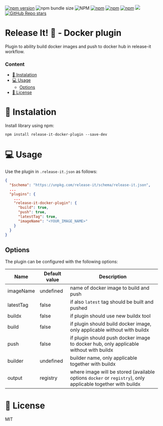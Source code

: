 [![npm version](https://badge.fury.io/js/release-it-docker-plugin.svg)](https://badge.fury.io/js/release-it-docker-plugin)
![npm bundle size](https://img.shields.io/bundlephobia/min/release-it-docker-plugin)
![NPM](https://img.shields.io/npm/l/release-it-docker-plugin)
[![npm](https://img.shields.io/npm/dt/release-it-docker-plugin)](https://badge.fury.io/js/release-it-docker-plugin)
[![npm](https://img.shields.io/npm/dm/release-it-docker-plugin)](https://badge.fury.io/js/release-it-docker-plugin)
[![npm](https://img.shields.io/npm/dw/release-it-docker-plugin)](https://badge.fury.io/js/release-it-docker-plugin)
[![](https://data.jsdelivr.com/v1/package/npm/release-it-docker-plugin/badge?style=rounded)](https://www.jsdelivr.com/package/npm/release-it-docker-plugin)
[![GitHub Repo stars](https://img.shields.io/github/stars/raiper34/release-it-docker-plugin)](https://github.com/Raiper34/release-it-docker-plugin)

# Release It! 🚀 - Docker plugin

Plugin to ability build docker images and push to docker hub in release-it workflow.

### Content
- [🚀 Instalation](#-instalation)
- [💻 Usage](#-usage)
  - [Options](#options)
- [📖 License](#-license)

# 🚀 Instalation

Install library using npm:
```shell
npm install release-it-docker-plugin --save-dev
```

# 💻 Usage
Use the plugin in `.release-it.json` as follows: 
```json
{
  "$schema": "https://unpkg.com/release-it/schema/release-it.json",
  ...
  "plugins": {
    ...
    "release-it-docker-plugin": {
      "build": true,
      "push": true,
      "latestTag": true,
      "imageName": "<YOUR_IMAGE_NAME>"
    }
  }
}
```

## Options
The plugin can be configured with the following options:

| Name      | Default value | Description                                                                                                 |
|-----------|---------------|-------------------------------------------------------------------------------------------------------------|
| imageName | undefined     | name of docker image to build and push                                                                      |
| latestTag | false         | if also `latest` tag should be built and pushed                                                             |
| buildx    | false         | if plugin should use new buildx tool                                                                        |
| build     | false         | if plugin should build docker image, only applicable without with buildx                                    |
| push      | false         | if plugin should push docker image to docker hub, only applicable without with buildx                       |
| builder   | undefined     | builder name, only applicable together with buildx                                                          |
| output    | registry        | where image will be stored (available options `docker` or `registry`), only applicable together with buildx |

# 📖 License
MIT
